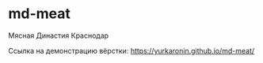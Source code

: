 # md-meat
 Мясная Династия Краснодар

 Ссылка на демонстрацию вёрстки: https://yurkaronin.github.io/md-meat/
